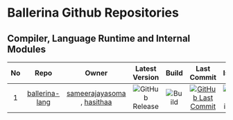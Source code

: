# Ballerina Github Repositories 

## Compiler, Language Runtime and Internal Modules


|No| Repo | Owner | Latest Version | Build | Last Commit | Issues | Bugs | PRs | Stars | LOC |
|:---:|:---:|:---:|:---:|:---:|:---:|:---:|:---:|:---:|:---:|:---:|
|1|[ballerina-lang](https://github.com/ballerina-platform/ballerina-lang/)| [sameerajayasoma](https://github.com/sameerajayasoma/) , [hasithaa](https://github.com/hasithaa/)| ![GitHub Release](https://img.shields.io/github/v/release/ballerina-platform/ballerina-lang?label=%20)| ![Build](https://img.shields.io/github/workflow/status/ballerina-platform/ballerina-lang/Ballerina%20daily%20build) | [![GitHub Last Commit](https://img.shields.io/github/last-commit/ballerina-platform/ballerina-lang.svg?label=)](https://github.com/ballerina-platform/ballerina-lang/commits/master)| ![Github issues](https://img.shields.io/github/issues/ballerina-platform/ballerina-lang?label=%20) | ![Github bugs](https://img.shields.io/github/issues/ballerina-platform/ballerina-lang/Type/Bug?label=%20) |![GitHub PRs](https://img.shields.io/github/issues-pr/ballerina-platform/ballerina-lang?label=%20)| ![GitHub stars](https://img.shields.io/github/stars/ballerina-platform/ballerina-lang?label=%20) | ![GitHub LOC](https://img.shields.io/tokei/lines/github/ballerina-platform/ballerina-lang?label=%20&style=flat-square) | 
